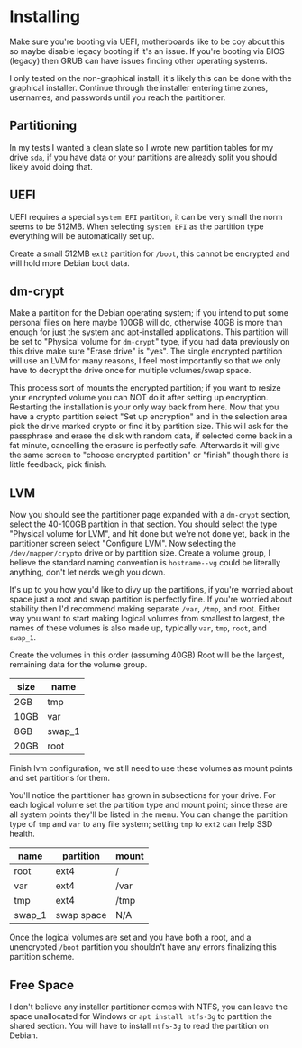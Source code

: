 Installing
==========

Make sure you're booting via UEFI, motherboards like to be coy about this so maybe disable legacy booting if it's an issue.
If you're booting via BIOS (legacy) then GRUB can have issues finding other operating systems.

I only tested on the non-graphical install, it's likely this can be done with the graphical installer.
Continue through the installer entering time zones, usernames, and passwords until you reach the partitioner.

Partitioning
------------

In my tests I wanted a clean slate so I wrote new partition tables for my drive `sda`,
if you have data or your partitions are already split you should likely avoid doing that.

UEFI
----

UEFI requires a special `system EFI` partition, it can be very small the norm seems to be 512MB.
When selecting `system EFI` as the partition type everything will be automatically set up.

Create a small 512MB `ext2` partition for `/boot`, this cannot be encrypted and will hold more Debian boot data.

dm-crypt
--------

Make a partition for the Debian operating system; if you intend to put some personal files on here maybe 100GB will do,
otherwise 40GB is more than enough for just the system and apt-installed applications.
This partition will be set to "Physical volume for `dm-crypt`" type, if you had data previously on this drive make sure "Erase drive" is "yes".
The single encrypted partition will use an LVM for many reasons,
I feel most importantly so that we only have to decrypt the drive once for multiple volumes/swap space.

This process sort of mounts the encrypted partition; if you want to resize your encrypted volume you can NOT do it after setting up encryption.
Restarting the installation is your only way back from here.
Now that you have a crypto partition select "Set up encryption" and in the selection area pick the drive marked crypto or find it by partition size.
This will ask for the passphrase and erase the disk with random data, if selected come back in a fat minute, cancelling the erasure is perfectly safe.
Afterwards it will give the same screen to "choose encrypted partition" or "finish" though there is little feedback, pick finish.

LVM
---

Now you should see the partitioner page expanded with a `dm-crypt` section, select the 40-100GB partition in that section.
You should select the type "Physical volume for LVM", and hit done but we're not done yet, back in the partitioner screen select "Configure LVM".
Now selecting the `/dev/mapper/crypto` drive or by partition size.
Create a volume group, I believe the standard naming convention is `hostname--vg` could be literally anything, don't let nerds weigh you down.

It's up to you how you'd like to divy up the partitions, if you're worried about space just a root and swap partition is perfectly fine.
If you're worried about stability then I'd recommend making separate `/var`, `/tmp`, and root.
Either way you want to start making logical volumes from smallest to largest,
the names of these volumes is also made up, typically `var`, `tmp`, `root`, and `swap_1`.

Create the volumes in this order (assuming 40GB)
Root will be the largest, remaining data for the volume group.

|	size	|	name	|
|	----	|	----	|
|	2GB		|	tmp		|
|	10GB	|	var		|
|	8GB		|	swap_1	|
|	20GB	|	root	|

Finish lvm configuration, we still need to use these volumes as mount points and set partitions for them.

You'll notice the partitioner has grown in subsections for your drive.
For each logical volume set the partition type and mount point; since these are all system points they'll be listed in the menu.
You can change the partition type of `tmp` and `var` to any file system; setting `tmp` to `ext2` can help SSD health.

|	name	|	partition	|	mount	|
|	----	|	---------	|	-----	|
|	root	|	ext4		|	/		|
|	var		|	ext4		|	/var	|
|	tmp		|	ext4		|	/tmp	|
|	swap_1	|	swap space	|	N/A		|

Once the logical volumes are set and you have both a root, and a unencrypted `/boot` partition you shouldn't have any errors finalizing this partition scheme.

Free Space
----------

I don't believe any installer partitioner comes with NTFS, you can leave the space unallocated for Windows or `apt install ntfs-3g` to partition the shared section.
You will have to install `ntfs-3g` to read the partition on Debian.
